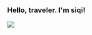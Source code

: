### Hello, traveler. I'm siqi!


<img src="https://github-readme-stats.vercel.app/api?username=taosiqi&show_icons=true&icon_color=#5194F0&text_color=#5194F0&bg_color=ffffff&hide_title=true" />
